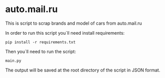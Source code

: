 # auto.mail.ru
This is script to scrap brands and model of cars from auto.mail.ru 

In order to run this script you`ll need install requirements:

    pip install -r requirements.txt

Then you`ll need to run the script:

    main.py

The output will be saved at the root directory of the script in JSON format.
